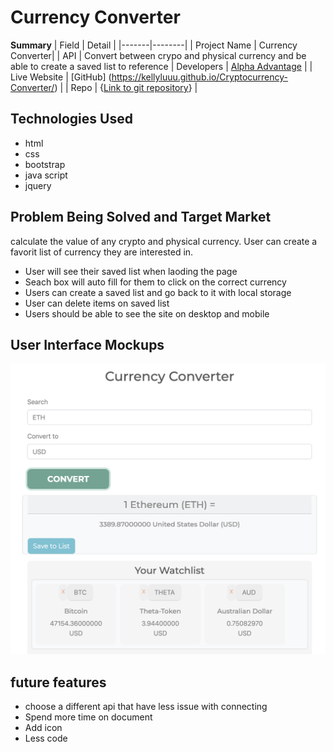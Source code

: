 
# Currency Converter

**Summary**
| Field | Detail |
|-------|--------|
| Project Name | Currency Converter|
| API | Convert between crypo and physical currency and be able to create a saved list to reference 
| Developers | [Alpha Advantage](https://www.alphavantage.co/documentation/) |
| Live Website | [GitHub] (https://kellyluuu.github.io/Cryptocurrency-Converter/) |
| Repo | {[Link to git repository](https://github.com/kellyluuu/Cryptocurrency-Converter.git)} |


## Technologies Used 
- html  
- css 
- bootstrap
- java script 
- jquery


## Problem Being Solved and Target Market
calculate the value of any crypto and physical currency. User can create a favorit list of currency they are interested in. 
- User will see their saved list when laoding the page 
- Seach box will auto fill for them to click on the correct currency 
- Users can create a saved list and go back to it with local storage
- User can delete items on saved list 
- Users should be able to see the site on desktop and mobile

## User Interface Mockups
![layout](docs/Screen_Shot.png "Layout2")

## future features
- choose a different api that have less issue with connecting 
- Spend more time on document
- Add icon
- Less code

